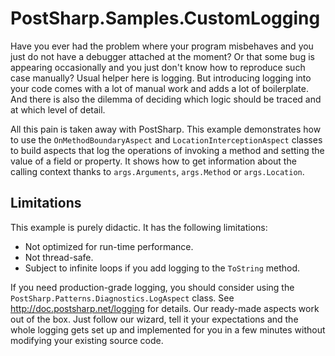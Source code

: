 # PostSharp.Samples.CustomLogging

Have you ever had the problem where your program misbehaves and you just do not have a debugger attached
at the moment? Or that some bug is appearing occasionally and you just don't know how to reproduce
such case manually? Usual helper here is logging. But introducing logging into your code comes with
a lot of manual work and adds a lot of boilerplate. And there is also the dilemma of deciding which logic
should be traced and at which level of detail.

All this pain is taken away with PostSharp. This example demonstrates how to use
the `OnMethodBoundaryAspect` and `LocationInterceptionAspect` classes to build aspects that log
the operations of invoking a method and setting the value of a field or property. It shows how to get
information about the calling context thanks to `args.Arguments`, `args.Method` or `args.Location`.

## Limitations

This example is purely didactic. It has the following limitations:

* Not optimized for run-time performance.
* Not thread-safe.
* Subject to infinite loops if you add logging to the `ToString` method.

If you need production-grade logging, you should consider using the
`PostSharp.Patterns.Diagnostics.LogAspect` class. See http://doc.postsharp.net/logging for details.
Our ready-made aspects work out of the box. Just follow our wizard, tell it your expectations
and the whole logging gets set up and implemented for you in a few minutes without modifying your
existing source code.


